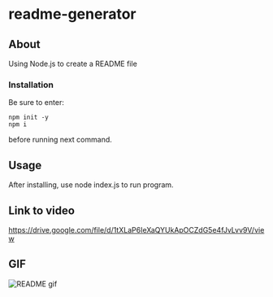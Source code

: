 # readme-generator

## About <a name = "about"></a>

Using Node.js to create a README file

### Installation

Be sure to enter:

```
npm init -y
npm i 
```
before running next command.

## Usage <a name = "usage"></a>

After installing, use node index.js to run program.

## Link to video
https://drive.google.com/file/d/1tXLaP6IeXaQYUkApOCZdG5e4fJvLvv9V/view

## GIF
![README gif](https://user-images.githubusercontent.com/82686855/127787979-52877de3-b78b-46f0-bb21-6d1af9dbbaad.jpg)


